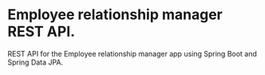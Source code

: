 # Employee relationship manager REST API.

REST API for the Employee relationship manager app using Spring Boot and Spring Data JPA.
